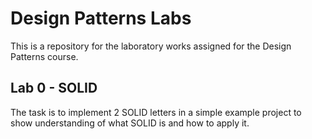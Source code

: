 # Design Patterns Labs
This is a repository for the laboratory works assigned for the Design Patterns course. 
## Lab 0 - SOLID
The task is to implement 2 SOLID letters in a simple example project to show understanding of what SOLID is and how to apply it.